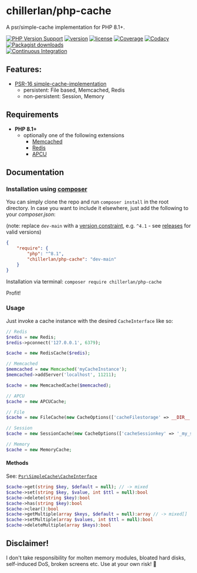 # chillerlan/php-cache

A psr/simple-cache implementation for PHP 8.1+.

[![PHP Version Support][php-badge]][php]
[![version][packagist-badge]][packagist]
[![license][license-badge]][license]
[![Coverage][coverage-badge]][coverage]
[![Codacy][codacy-badge]][codacy]
[![Packagist downloads][downloads-badge]][downloads]<br/>
[![Continuous Integration][gh-action-badge]][gh-action]

[php-badge]: https://img.shields.io/packagist/php-v/chillerlan/php-cache?logo=php&color=8892BF
[php]: https://www.php.net/supported-versions.php
[packagist-badge]: https://img.shields.io/packagist/v/chillerlan/php-cache.svg?logo=packagist
[packagist]: https://packagist.org/packages/chillerlan/php-cache
[license-badge]: https://img.shields.io/github/license/chillerlan/php-cache.svg
[license]: https://github.com/chillerlan/php-cache/blob/master/LICENSE
[coverage-badge]: https://img.shields.io/codecov/c/github/chillerlan/php-cache.svg?logo=codecov
[coverage]: https://codecov.io/github/chillerlan/php-cache
[codacy-badge]: https://img.shields.io/codacy/grade/69b19ba81ae6492f973c4f05b92884aa/main?logo=codacy
[codacy]: https://app.codacy.com/gh/chillerlan/php-cache/dashboard?branch=main
[downloads-badge]: https://img.shields.io/packagist/dt/chillerlan/php-cache.svg?logo=packagist
[downloads]: https://packagist.org/packages/chillerlan/php-cache/stats
[gh-action-badge]: https://github.com/chillerlan/php-cache/workflows/Continuous%20Integration/badge.svg
[gh-action]: https://github.com/chillerlan/php-cache/actions

## Features:
- [PSR-16 simple-cache-implementation](https://github.com/php-fig/fig-standards/blob/master/accepted/PSR-16-simple-cache.md)
  - persistent: File based, Memcached, Redis
  - non-persistent: Session, Memory

## Requirements
- **PHP 8.1+**
  - optionally one of the following extensions
    - [Memcached](https://www.php.net/manual/en/book.memcached.php)
    - [Redis](https://github.com/phpredis/phpredis/)
    - [APCU](https://www.php.net/manual/en/book.apcu.php)

## Documentation
### Installation using [composer](https://getcomposer.org)
You can simply clone the repo and run `composer install` in the root directory.
In case you want to include it elsewhere, just add the following to your *composer.json*:

(note: replace `dev-main` with a [version constraint](https://getcomposer.org/doc/articles/versions.md#writing-version-constraints),
 e.g. `^4.1` - see [releases](https://github.com/chillerlan/php-cache/releases) for valid versions)
```json
{
	"require": {
		"php": "^8.1",
		"chillerlan/php-cache": "dev-main"
	}
}
```

Installation via terminal: `composer require chillerlan/php-cache`

Profit!

### Usage
Just invoke a cache instance with the desired `CacheInterface` like so:
```php
// Redis
$redis = new Redis;
$redis->pconnect('127.0.0.1', 6379);

$cache = new RedisCache($redis);

// Memcached
$memcached = new Memcached('myCacheInstance');
$memcached->addServer('localhost', 11211);

$cache = new MemcachedCache($memcached);

// APCU
$cache = new APCUCache;

// File
$cache = new FileCache(new CacheOptions(['cacheFilestorage' => __DIR__.'/../.cache']));

// Session
$cache = new SessionCache(new CacheOptions(['cacheSessionkey' => '_my_session_cache']));

// Memory
$cache = new MemoryCache;
```

#### Methods
See: [`Psr\SimpleCache\CacheInterface`](https://github.com/php-fig/simple-cache/blob/master/src/CacheInterface.php)

```php
$cache->get(string $key, $default = null); // -> mixed
$cache->set(string $key, $value, int $ttl = null):bool
$cache->delete(string $key):bool
$cache->has(string $key):bool
$cache->clear():bool
$cache->getMultiple(array $keys, $default = null):array // -> mixed[]
$cache->setMultiple(array $values, int $ttl = null):bool
$cache->deleteMultiple(array $keys):bool
```

## Disclaimer!
I don't take responsibility for molten memory modules, bloated hard disks, self-induced DoS, broken screens etc. Use at your own risk! :see_no_evil:
